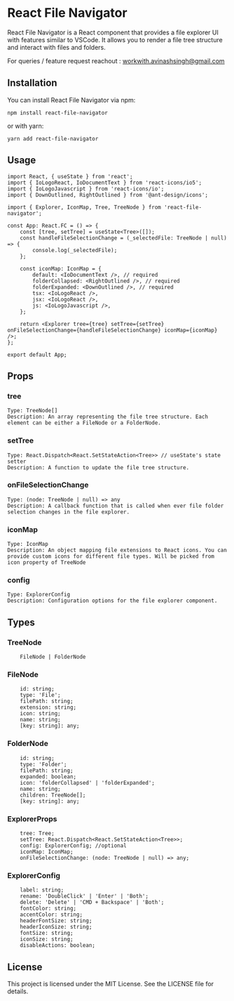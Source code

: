 # React File Navigator

React File Navigator is a React component that provides a file explorer UI with features similar to VSCode. It allows you to render a file tree structure and interact with files and folders.

For queries / feature request reachout : workwith.avinashsingh@gmail.com

## Installation

You can install React File Navigator via npm:

```
npm install react-file-navigator
```

or with yarn:

```
yarn add react-file-navigator
```

## Usage

```
import React, { useState } from 'react';
import { IoLogoReact, IoDocumentText } from 'react-icons/io5';
import { IoLogoJavascript } from 'react-icons/io';
import { DownOutlined, RightOutlined } from '@ant-design/icons';

import { Explorer, IconMap, Tree, TreeNode } from 'react-file-navigator';

const App: React.FC = () => {
	const [tree, setTree] = useState<Tree>([]);
	const handleFileSelectionChange = (_selectedFile: TreeNode | null) => {
		console.log(_selectedFile);
	};

	const iconMap: IconMap = {
		default: <IoDocumentText />, // required
		folderCollapsed: <RightOutlined />, // required
		folderExpanded: <DownOutlined />, // required
		tsx: <IoLogoReact />,
		jsx: <IoLogoReact />,
		js: <IoLogoJavascript />,
	};

	return <Explorer tree={tree} setTree={setTree} onFileSelectionChange={handleFileSelectionChange} iconMap={iconMap} />;
};

export default App;
```

## Props

### tree

    Type: TreeNode[]
    Description: An array representing the file tree structure. Each element can be either a FileNode or a FolderNode.

### setTree

    Type: React.Dispatch<React.SetStateAction<Tree>> // useState's state setter
    Description: A function to update the file tree structure.

### onFileSelectionChange

    Type: (node: TreeNode | null) => any
    Description: A callback function that is called when ever file folder selection changes in the file explorer.

### iconMap

    Type: IconMap
    Description: An object mapping file extensions to React icons. You can provide custom icons for different file types. Will be picked from icon property of TreeNode

### config

    Type: ExplorerConfig
    Description: Configuration options for the file explorer component.

## Types

### TreeNode

```
    FileNode | FolderNode
```

### FileNode

```
    id: string;
	type: 'File';
	filePath: string;
	extension: string;
	icon: string;
	name: string;
	[key: string]: any;
```

### FolderNode

```
    id: string;
	type: 'Folder';
	filePath: string;
	expanded: boolean;
	icon: 'folderCollapsed' | 'folderExpanded';
	name: string;
	children: TreeNode[];
	[key: string]: any;
```

### ExplorerProps

```
    tree: Tree;
	setTree: React.Dispatch<React.SetStateAction<Tree>>;
	config: ExplorerConfig; //optional
	iconMap: IconMap;
	onFileSelectionChange: (node: TreeNode | null) => any;
```

### ExplorerConfig

```
    label: string;
	rename: 'DoubleClick' | 'Enter' | 'Both';
	delete: 'Delete' | 'CMD + Backspace' | 'Both';
	fontColor: string;
	accentColor: string;
	headerFontSize: string;
	headerIconSize: string;
	fontSize: string;
	iconSize: string;
	disableActions: boolean;
```

## License

This project is licensed under the MIT License. See the LICENSE file for details.
